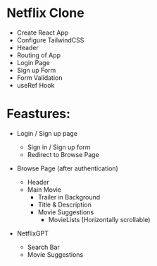 # Netflix Clone

- Create React App
- Configure TailwindCSS
- Header
- Routing of App
- Login Page
- Sign up Form
- Form Validation
- useRef Hook

# Feastures:
- Login / Sign up page
  - Sign in / Sign up form
  - Redirect to Browse Page
- Browse Page (after authentication)
  - Header
  - Main Movie
    - Trailer in Background
    - Title & Description
    - Movie Suggestions
      - MovieLists (Horizontally scrollable)

- NetflixGPT
  - Search Bar
  - Movie Suggestions

